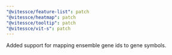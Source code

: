 ```yaml
---
"@vitessce/feature-list": patch
"@vitessce/heatmap": patch
"@vitessce/tooltip": patch
"@vitessce/vit-s": patch
---
```


Added support for mapping ensemble gene ids to gene symbols.
